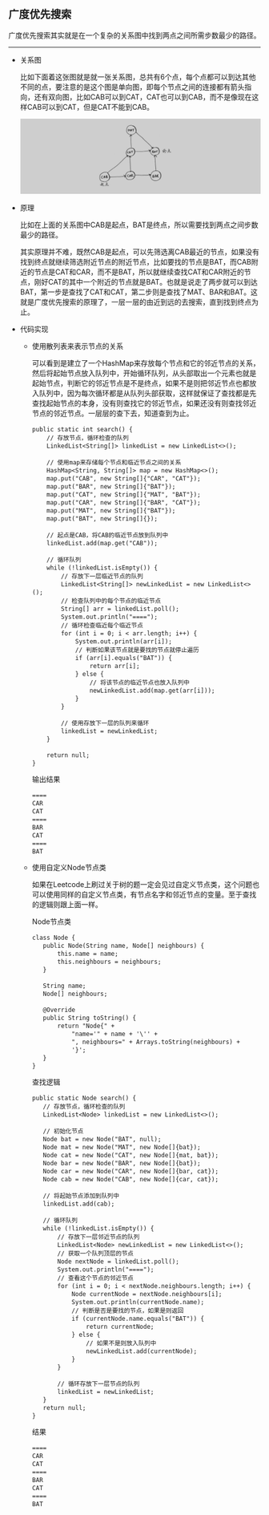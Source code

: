 ## 广度优先搜索

广度优先搜索其实就是在一个复杂的关系图中找到两点之间所需步数最少的路径。

---

- 关系图

  比如下面着这张图就是就一张关系图，总共有6个点，每个点都可以到达其他不同的点，要注意的是这个图是单向图，即每个节点之间的连接都有箭头指向，还有双向图，比如CAB可以到CAT，CAT也可以到CAB，而不是像现在这样CAB可以到CAT，但是CAT不能到CAB。
  
  ![找出最短路径](https://github.com/nemolpsky/algorithm/raw/master/file/image/2.png)

- 原理
  
  比如在上面的关系图中CAB是起点，BAT是终点，所以需要找到两点之间步数最少的路径。

  其实原理并不难，既然CAB是起点，可以先筛选离CAB最近的节点，如果没有找到终点就继续筛选附近节点的附近节点，比如要找的节点是BAT，而CAB附近的节点是CAT和CAR，而不是BAT，所以就继续查找CAT和CAR附近的节点，刚好CAT的其中一个附近的节点就是BAT。也就是说走了两步就可以到达BAT，第一步是查找了CAT和CAT，第二步则是查找了MAT、BAR和BAT。这就是广度优先搜索的原理了，一层一层的由近到远的去搜索，直到找到终点为止。


- 代码实现

  - 使用散列表来表示节点的关系

    可以看到是建立了一个HashMap来存放每个节点和它的邻近节点的关系，然后将起始节点放入队列中，开始循环队列，从头部取出一个元素也就是起始节点，判断它的邻近节点是不是终点，如果不是则把邻近节点也都放入队列中，因为每次循环都是从队列头部获取，这样就保证了查找都是先查找起始节点的本身，没有则查找它的邻近节点，如果还没有则查找邻近节点的邻近节点。一层层的查下去，知道查到为止。

    ```
    public static int search() {
        // 存放节点，循环检查的队列
        LinkedList<String[]> linkedList = new LinkedList<>();

        // 使用map来存储每个节点和临近节点之间的关系
        HashMap<String, String[]> map = new HashMap<>();
        map.put("CAB", new String[]{"CAR", "CAT"});
        map.put("BAR", new String[]{"BAT"});
        map.put("CAT", new String[]{"MAT", "BAT"});
        map.put("CAR", new String[]{"BAR", "CAT"});
        map.put("MAT", new String[]{"BAT"});
        map.put("BAT", new String[]{});

        // 起点是CAB，将CAB的临近节点放到队列中
        linkedList.add(map.get("CAB"));

        // 循环队列
        while (!linkedList.isEmpty()) {
            // 存放下一层临近节点的队列
            LinkedList<String[]> newLinkedList = new LinkedList<>();
            // 检查队列中的每个节点的临近节点
            String[] arr = linkedList.poll();
            System.out.println("====");
            // 循环检查临近每个临近节点
            for (int i = 0; i < arr.length; i++) {
                System.out.println(arr[i]);
                // 判断如果该节点就是要找的节点就停止遍历
                if (arr[i].equals("BAT")) {
                    return arr[i];
                } else {
                    // 将该节点的临近节点也放入队列中
                    newLinkedList.add(map.get(arr[i]));
                }
            }

            // 使用存放下一层的队列来循环
            linkedList = newLinkedList;
        }

        return null;
    }

    ```
    输出结果
    ```
    ====
    CAR
    CAT
    ====
    BAR
    CAT
    ====
    BAT
    ```
   - 使用自定义Node节点类

     如果在Leetcode上刷过关于树的题一定会见过自定义节点类，这个问题也可以使用同样的自定义节点类，有节点名字和邻近节点的变量。至于查找的逻辑则跟上面一样。

     Node节点类
     ```
     class Node {
        public Node(String name, Node[] neighbours) {
            this.name = name;
            this.neighbours = neighbours;
        }

        String name;
        Node[] neighbours;

        @Override
        public String toString() {
            return "Node{" +
                "name='" + name + '\'' +
                ", neighbours=" + Arrays.toString(neighbours) +
                '}';
        }
     }
     ```

     查找逻辑
     ```
     public static Node search() {
        // 存放节点，循环检查的队列
        LinkedList<Node> linkedList = new LinkedList<>();

        // 初始化节点
        Node bat = new Node("BAT", null);
        Node mat = new Node("MAT", new Node[]{bat});
        Node cat = new Node("CAT", new Node[]{mat, bat});
        Node bar = new Node("BAR", new Node[]{bat});
        Node car = new Node("CAR", new Node[]{bar, cat});
        Node cab = new Node("CAB", new Node[]{car, cat});

        // 将起始节点添加到队列中
        linkedList.add(cab);

        // 循环队列
        while (!linkedList.isEmpty()) {
            // 存放下一层邻近节点的队列
            LinkedList<Node> newLinkedList = new LinkedList<>();
            // 获取一个队列顶层的节点
            Node nextNode = linkedList.poll();
            System.out.println("====");
            // 查看这个节点的邻近节点
            for (int i = 0; i < nextNode.neighbours.length; i++) {
                Node currentNode = nextNode.neighbours[i];
                System.out.println(currentNode.name);
                // 判断是否是要找的节点，如果是则返回
                if (currentNode.name.equals("BAT")) {
                    return currentNode;
                } else {
                    // 如果不是则放入队列中
                    newLinkedList.add(currentNode);
                }
            }

            // 循环存放下一层节点的队列
            linkedList = newLinkedList;
        }
        return null;
     }
     ```
     结果
     ```
     ====
     CAR
     CAT
     ====
     BAR
     CAT
     ====
     BAT
     ```
